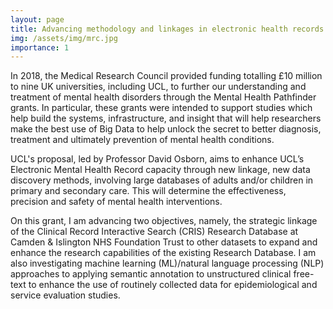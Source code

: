 ```yaml
---
layout: page
title: Advancing methodology and linkages in electronic health records for mental health research
img: /assets/img/mrc.jpg
importance: 1
---
```


In 2018, the Medical Research Council provided funding totalling £10 million to nine UK universities, including UCL, to further our understanding and treatment of mental health disorders through the Mental Health Pathfinder grants. In particular, these grants were intended to support studies which help build the systems, infrastructure, and insight that will help researchers make the best use of Big Data to help unlock the secret to better diagnosis, treatment and ultimately prevention of mental health conditions.

UCL's proposal, led by Professor David Osborn, aims to enhance UCL’s Electronic Mental Health Record capacity through new linkage, new data discovery methods, involving large databases of adults and/or children in primary and secondary care. This will determine the effectiveness, precision and safety of mental health interventions.

On this grant, I am advancing two objectives, namely, the strategic linkage of the Clinical Record Interactive Search (CRIS) Research Database at Camden & Islington NHS Foundation Trust to other datasets to expand and enhance the research capabilities of the existing Research Database. I am also investigating machine learning (ML)/natural language processing (NLP) approaches to applying semantic annotation to unstructured clinical free-text to enhance the use of routinely collected data for epidemiological and service evaluation studies.
